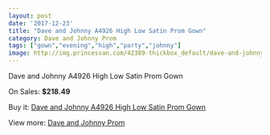 ```yaml
---
layout: post
date: '2017-12-23'
title: "Dave and Johnny A4926 High Low Satin Prom Gown"
category: Dave and Johnny Prom
tags: ["gown","evening","high","party","johnny"]
image: http://img.princessan.com/42389-thickbox_default/dave-and-johnny-a4926-high-low-satin-prom-gown.jpg
---
```

Dave and Johnny A4926 High Low Satin Prom Gown

On Sales: **$218.49**
<a href="https://www.princessan.com/en/dave-and-johnny-prom/19768-dave-and-johnny-a4926-high-low-satin-prom-gown.html"><amp-img layout="responsive" width="600" height="600" src="//img.princessan.com/42389-thickbox_default/dave-and-johnny-a4926-high-low-satin-prom-gown.jpg" alt="Dave and Johnny A4926 High Low Satin Prom Gown 0" /></a>
<a href="https://www.princessan.com/en/dave-and-johnny-prom/19768-dave-and-johnny-a4926-high-low-satin-prom-gown.html"><amp-img layout="responsive" width="600" height="600" src="//img.princessan.com/42390-thickbox_default/dave-and-johnny-a4926-high-low-satin-prom-gown.jpg" alt="Dave and Johnny A4926 High Low Satin Prom Gown 1" /></a>

Buy it: [Dave and Johnny A4926 High Low Satin Prom Gown](https://www.princessan.com/en/dave-and-johnny-prom/19768-dave-and-johnny-a4926-high-low-satin-prom-gown.html "Dave and Johnny A4926 High Low Satin Prom Gown")

View more: [Dave and Johnny Prom](https://www.princessan.com/en/181-dave-and-johnny-prom "Dave and Johnny Prom")